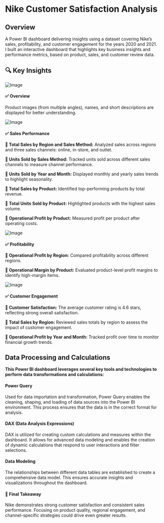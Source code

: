 # Nike Customer Satisfaction Analysis

## Overview


A Power BI dashboard delivering insights using a dataset covering Nike’s sales, profitability, and customer engagement for the years 2020 and 2021.
I built an interactive dashboard that highlights key business insights and performance metrics, based on product, sales, and customer review data.

## 🔍 Key Insights


![Image](https://github.com/user-attachments/assets/bdc5670e-e20a-4d64-8e9b-737165468520)

#### ✅ Overview

Product images (from multiple angles), names, and short descriptions are displayed for better understanding.

![Image](https://github.com/user-attachments/assets/3c3282fa-426e-48bc-ad3b-21a095e398c8)

#### ✅ Sales Performance

<b>🔹 Total Sales by Region and Sales Method:</b>
Analyzed sales across regions and three sales channels: online, in-store, and outlet.

<b>🔹 Units Sold by Sales Method:</b>
Tracked units sold across different sales channels to measure channel performance.

<b>🔹 Units Sold by Year and Month:</b>
Displayed monthly and yearly sales trends to highlight seasonality.

<b>🔹 Total Sales by Product:</b>
Identified top-performing products by total revenue.

<b>🔹 Total Units Sold by Product:</b>
Highlighted products with the highest sales volume.

<b>🔹 Operational Profit by Product:</b>
Measured profit per product after operating costs.

![Image](https://github.com/user-attachments/assets/ab122fb4-10e7-4007-865d-858c747f545c)

#### ✅ Profitability

<b>🔹 Operational Profit by Region:</b>
Compared profitability across different regions.

<b>🔹 Operational Margin by Product:</b>
Evaluated product-level profit margins to identify high-margin items.

![Image](https://github.com/user-attachments/assets/185025ff-bc87-41b3-8ee4-4cb563f50d3a)

#### ✅ Customer Engagement

<b>🔹 Customer Satisfaction:</b>
The average customer rating is 4.6 stars, reflecting strong overall satisfaction.

<b>🔹 Total Sales by Region:</b>
Reviewed sales totals by region to assess the impact of customer engagement.

<b>🔹 Operational Profit by Year and Month:</b>
Tracked profit over time to monitor financial growth trends.

## Data Processing and Calculations
<b>This Power BI dashboard leverages several key tools and technologies to perform data transformations and calculations:</b>

#### Power Query 
Used for data importation and transformation, Power Query enables the cleaning, shaping, and loading of data sources into the Power BI environment. This process ensures that the data is in the correct format for analysis.

#### DAX (Data Analysis Expressions)
DAX is utilized for creating custom calculations and measures within the dashboard. It allows for advanced data modeling and enables the creation of dynamic calculations that respond to user interactions and filter selections.

#### Data Modeling
The relationships between different data tables are established to create a comprehensive data model. This ensures accurate insights and visualizations throughout the dashboard.





#### 📌 Final Takeaway

Nike demonstrates strong customer satisfaction and consistent sales performance.
Focusing on product quality, regional engagement, and channel-specific strategies could drive even greater results.



